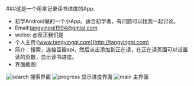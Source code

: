 ###这是一个用来记录读书进度的App.
- 初学Android做的一个小App。适合初学者，有问题可以找我一起讨论。
- Email:tangyingqi1994@gmial.com
- weibo: @反正我们是
- 个人主页:[www.tangyingqi.com](http://tangyingqi.com)
- 简介：搜索，连接豆瓣api，然后点击添加到正在读，在正在读页面可以设置读的页数，显示读书进度。
- 界面截图:

![search](http://i1.tietuku.com/dc2141c593eb23e6.png)
搜索界面
![progress](http://i1.tietuku.com/8c3e55ede7299b2c.png)
显示进度界面
![main](http://i1.tietuku.com/5e86e350d25957c0.png)
主界面
